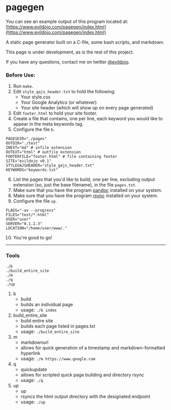# pagegen

You can see an example output of this program located at: [https://www.evildojo.com/pagegen/index.html](https://www.evildojo.com/pagegen/index.html)

A static page generator built on a C-file, some bash scripts, and markdown.

This page is under development, as is the rest of this project.

If you have any questions, contact me on twitter [\@evildojo](https://www.twitter.com/evildojo).

### Before Use:

1. Run `make`.
2. Edit `style_gajs_header.txt` to hold the following:
    - Your style.css
    - Your Google Analytics (or whatever)
    - Your site header (which will show up on every page generated)
3. Edit `footer.html` to hold your site footer.
4. Create a file that contains, one per line, each keyword you would like to appear in the meta keywords tag.
5. Configure the file `b`.

```
PAGESDIR="./pages"
OUTDIR="./test"
INEXT="md" # infile extension
OUTEXT="html" # outfile extension
FOOTERFILE="footer.html" # file containing footer
SITE="evildojo v0.1"
STYLEGAJSHEADER="style_gajs_header.txt"
KEYWORDS="keywords.txt"
```
6. List the pages that you'd like to build, one per line, excluding output extension (so, just the base filename), in the file `pages.txt`. 
7. Make sure that you have the program [pandoc](https://pandoc.org/) installed on your system.
8. Make sure that you have the program [rsync](https://rsync.samba.org/) installed on your system.
9. Configure the file `up`.

```
FLAGS="-av --progress"
FILES="test/*.html"
USER="user"
SERVER="0.1.2.3"
LOCATION="/home/user/www/."
```
10. You're good to go!

-----

### Tools

```
./b
./build_entire_site
./m
./q
./up
```

1. b
    - build
    - builds an individual page
    - usage: `./b index`
2. build\_entire\_site 
    - build entire site
    - builds each page listed in pages.txt
    - usage: `./build_entire_site` 
3. m
    - markdownurl
    - allows for quick generation of a timestamp and markdown-formatted hyperlink
    - usage: `./m https://www.google.com`
4. q
    - quickupdate
    - allows for scripted quick page building and directory rsync
    - usage: `./q`
5. up
    - up
    - rsyncs the html output directory with the designated endpoint
    - usage: `./up`

